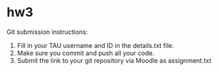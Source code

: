 # hw3

Git submission instructions:
1. Fill in your TAU username and ID in the details.txt file.
2. Make sure you commit and push all your code.
3. Submit the link to your git repository via Moodle as assignment.txt
